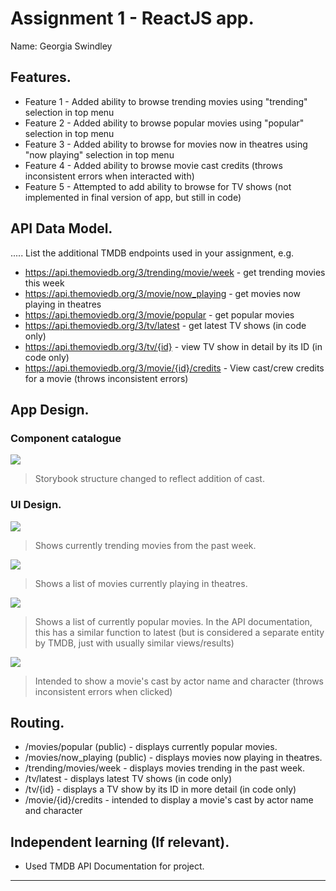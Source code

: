 # Assignment 1 - ReactJS app.

Name: Georgia Swindley

## Features.
 
 + Feature 1 - Added ability to browse trending movies using "trending" selection in top menu
 + Feature 2 - Added ability to browse popular movies using "popular" selection in top menu
 + Feature 3 - Added ability to browse for movies now in theatres using "now playing" selection in top 
 menu
 + Feature 4 - Added ability to browse movie cast credits (throws inconsistent errors when interacted with)
 + Feature 5 - Attempted to add ability to browse for TV shows (not implemented in final version of app, but still in code)

## API Data Model.

..... List the additional TMDB endpoints used in your assignment, e.g.

+ https://api.themoviedb.org/3/trending/movie/week - get trending movies this week 
+ https://api.themoviedb.org/3/movie/now_playing - get movies now playing in theatres 
+ https://api.themoviedb.org/3/movie/popular - get popular movies 
+ https://api.themoviedb.org/3/tv/latest - get latest TV shows (in code only)
+ https://api.themoviedb.org/3/tv/{id} - view TV show in detail by its ID (in code only)
+ https://api.themoviedb.org/3/movie/{id}/credits - View cast/crew credits for a movie (throws inconsistent errors)

## App Design.

### Component catalogue

![][storycast]
>Storybook structure changed to reflect addition of cast. 

### UI Design.

![][trending]
>Shows currently trending movies from the past week. 


![][nowplaying]
>Shows a list of movies currently playing in theatres.


![][popular]
>Shows a list of currently popular movies. In the API documentation, this has a similar function to latest (but is considered a separate entity by TMDB, just with usually similar views/results)

![][cast]
>Intended to show a movie's cast by actor name and character (throws inconsistent errors when clicked)

## Routing.

+ /movies/popular (public) - displays currently popular movies.
+ /movies/now_playing (public) - displays movies now playing in theatres.
+ /trending/movies/week - displays movies trending in the past week.
+ /tv/latest - displays latest TV shows (in code only)
+ /tv/{id} - displays a TV show by its ID in more detail (in code only)
+ /movie/{id}/credits - intended to display a movie's cast by actor name and character

## Independent learning (If relevant).

+ Used TMDB API Documentation for project. 

---------------------------------

[model]: ./data.jpg
[trending]: ./public/trending.png
[nowplaying]: ./public/nowplaying.png
[popular]: ./public/popular.png
[cast]: ./cast.png
[storycast]: ./public/storycast.png